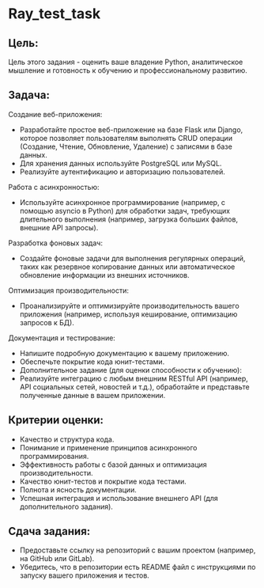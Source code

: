 # Ray_test_task

## Цель:

Цель этого задания - оценить ваше владение Python, аналитическое мышление и готовность к обучению и профессиональному развитию.

## Задача:

Создание веб-приложения:

* Разработайте простое веб-приложение на базе Flask или Django, которое позволяет пользователям выполнять CRUD операции (Создание, Чтение, Обновление, Удаление) с записями в базе данных.
* Для хранения данных используйте PostgreSQL или MySQL.
* Реализуйте аутентификацию и авторизацию пользователей.

Работа с асинхронностью:

* Используйте асинхронное программирование (например, с помощью asyncio в Python) для обработки задач, требующих длительного выполнения (например, загрузка больших файлов, внешние API запросы).

Разработка фоновых задач:

* Создайте фоновые задачи для выполнения регулярных операций, таких как резервное копирование данных или автоматическое обновление информации из внешних источников.

Оптимизация производительности:

* Проанализируйте и оптимизируйте производительность вашего приложения (например, используя кеширование, оптимизацию запросов к БД).

Документация и тестирование:

* Напишите подробную документацию к вашему приложению.
* Обеспечьте покрытие кода юнит-тестами.
* Дополнительное задание (для оценки способности к обучению):
* Реализуйте интеграцию с любым внешним RESTful API (например, API социальных сетей, новостей и т.д.), обработайте и представьте полученные данные в вашем приложении.

## Критерии оценки:

* Качество и структура кода.
* Понимание и применение принципов асинхронного программирования.
* Эффективность работы с базой данных и оптимизация производительности.
* Качество юнит-тестов и покрытие кода тестами.
* Полнота и ясность документации.
* Успешная интеграция и использование внешнего API (для дополнительного задания).

## Сдача задания:

* Предоставьте ссылку на репозиторий с вашим проектом (например, на GitHub или GitLab).
* Убедитесь, что в репозитории есть README файл с инструкциями по запуску вашего приложения и тестов.
